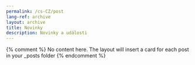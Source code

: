 ```yaml
---
permalink: /cs-CZ/post
lang-ref: archive
layout: archive
title: Novinky
description: Novinky a události
---
```


{% comment %}
  No content here. The layout will insert a card for each post in your _posts folder
{% endcomment %}